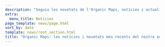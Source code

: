 ```yaml
---
description: "Seguiu les novetats de l'Organic Maps, notícies i actualitzacions del nostre equip"
extra:
  menu_title: Notícies
page_template: news/page.html
sort_by: date
template: news/root_section.html
title: "Organic Maps: les notícies i novetats més recents del nostre equip"
---
```

